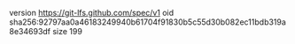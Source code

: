 version https://git-lfs.github.com/spec/v1
oid sha256:92797aa0a46183249940b61704f91830b5c55d30b082ec11bdb319a8e34693df
size 199
